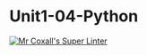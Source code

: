 # Unit1-04-Python
[![Mr Coxall's Super Linter](https://github.com/ICS3U-C-Programming-Christopher-El-Murr/Unit1-04-Python/tree/main/workflows/Mr%20Coxall's%20Super%20Linter/badge.svg)](https://github.com/<OWNER>/<REPOSITORY>/actions/)
